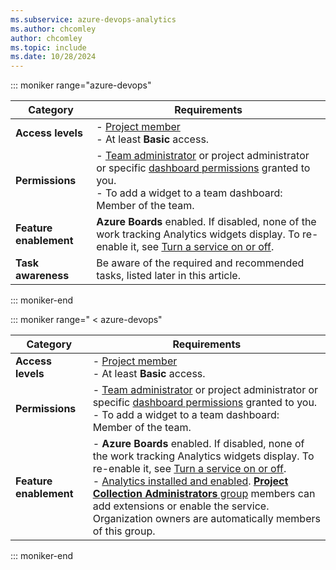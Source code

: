```yaml
---
ms.subservice: azure-devops-analytics
ms.author: chcomley
author: chcomley
ms.topic: include
ms.date: 10/28/2024
---
```


<a id="permissions">  </a>

::: moniker range="azure-devops"

|Category  | Requirements |
|-------------|-------------|
| **Access levels** | - [Project member](../organizations/security/add-users-team-project.md)<br>- At least **Basic** access. |
| **Permissions** | - [Team administrator](../../organizations/settings/add-team-administrator.md) or project administrator or specific [dashboard permissions](../dashboards/dashboard-permissions.md) granted to you.<br>- To add a widget to a team dashboard: Member of the team.|
| **Feature enablement** | **Azure Boards** enabled. If disabled, none of the work tracking Analytics widgets display. To re-enable it, see [Turn a service on or off](../../organizations/settings/set-services.md).|
|**Task awareness** | Be aware of the required and recommended tasks, listed later in this article.|

::: moniker-end

::: moniker range=" < azure-devops"

|Category  | Requirements |
|-------------|-------------|
| **Access levels** | - [Project member](../organizations/security/add-users-team-project.md)<br>- At least **Basic** access. |
| **Permissions** | - [Team administrator](../../organizations/settings/add-team-administrator.md) or project administrator or specific [dashboard permissions](../dashboards/dashboard-permissions.md) granted to you.<br>- To add a widget to a team dashboard: Member of the team.|
| **Feature enablement** | - **Azure Boards** enabled. If disabled, none of the work tracking Analytics widgets display. To re-enable it, see [Turn a service on or off](../../organizations/settings/set-services.md).<br>- [Analytics installed and enabled](../dashboards/analytics-extension.md). [**Project Collection Administrators** group](../../organizations/security/change-organization-collection-level-permissions.md) members can add extensions or enable the service. Organization owners are automatically members of this group.|

::: moniker-end
